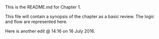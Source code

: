 This is the README.md for Chapter 1.

This file will contain a synopsis of the chapter as a basic review. The logic and flow are represented here.

Here is another edit @ 14:16 on 16 July 2016. 


